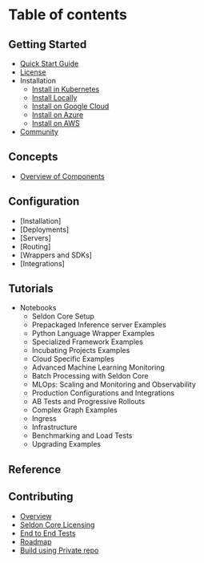 
# Table of contents

## Getting Started
* [Quick Start Guide](README.md)
* [License](LICENSE.md)
* Installation
    * [Install in Kubernetes](install/installation.md)
    * [Install Locally](install/kind.md)
    * [Install on Google Cloud](install/gcp.md)
    * [Install on Azure](install/azure.md)
    * [Install on AWS](install/aws.md)
* [Community](developer/community.md)

## Concepts
* [Overview of Components](overview.md)
  
## Configuration
  * [Installation]
  * [Deployments]
  * [Servers]
  * [Routing]
  * [Wrappers and SDKs]
  * [Integrations]

## Tutorials
 * Notebooks
    * Seldon Core Setup
    * Prepackaged Inference server Examples
    * Python Language Wrapper Examples
    * Specialized Framework Examples
    * Incubating Projects Examples
    * Cloud Specific Examples
    * Advanced Machine Learning Monitoring
    * Batch Processing with Seldon Core
    * MLOps: Scaling and Monitoring and Observability
    * Production Configurations and Integrations
    * AB Tests and Progressive Rollouts
    * Complex Graph Examples
    * Ingress
    * Infrastructure
    * Benchmarking and Load Tests
    * Upgrading Examples
## Reference

## Contributing
 * [Overview](developer/readme.md)
 * [Seldon Core Licensing](developer/contributing.md)
 * [End to End Tests](developer/e2e.md)
 * [Roadmap](developer/roadmap.md)
 * [Build using Private repo](developer/buid-using-private-repo.md)


